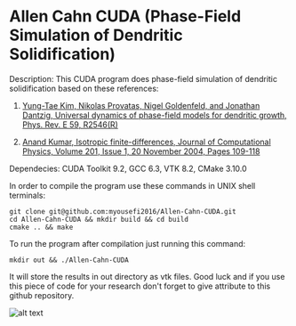 # Allen Cahn CUDA (Phase-Field Simulation of Dendritic Solidification)

Description: This CUDA program does phase-field simulation of dendritic solidification based on these references:

1. [Yung-Tae Kim, Nikolas Provatas, Nigel Goldenfeld, and Jonathan Dantzig, Universal dynamics of phase-field models for dendritic growth, Phys. Rev. E 59, R2546(R)](https://journals.aps.org/pre/abstract/10.1103/PhysRevE.59.R2546)

2. [Anand Kumar, Isotropic finite-differences, Journal of Computational Physics, Volume 201, Issue 1, 20 November 2004, Pages 109-118](https://www.sciencedirect.com/science/article/pii/S0021999104002037)

Dependecies: CUDA Toolkit 9.2, GCC 6.3, VTK 8.2, CMake 3.10.0

In order to compile the program use these commands in UNIX shell terminals:

```
git clone git@github.com:myousefi2016/Allen-Cahn-CUDA.git
cd Allen-Cahn-CUDA && mkdir build && cd build
cmake .. && make
```

To run the program after compilation just running this command:

```
mkdir out && ./Allen-Cahn-CUDA
```

It will store the results in out directory as vtk files. Good luck and if you use this piece of code for your research don't forget to give attribute to this github repository.

![alt text](https://raw.githubusercontent.com/myousefi2016/Allen-Cahn-CUDA/master/result/img.png)
